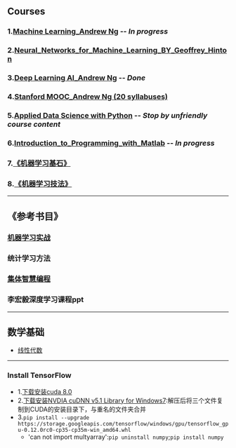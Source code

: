 ## Courses
### 1.[Machine Learning_Andrew Ng](./Machine_Learning_Coursera_Andrew-Ng) -- *In progress*
### 2.[Neural_Networks_for_Machine_Learning_BY_Geoffrey_Hinton](./Neural_Networks_for_Machine_Learning)
### 3.[Deep Learning AI_Andrew Ng](./Deep_Learning_AI_Andrew_Ng) -- *Done*
### 4.[Stanford MOOC_Andrew Ng (20 syllabuses)](./Machine_Learning_Stanford_MOOC_Andrew-Ng)	
### 5.[Applied Data Science with Python](./Applied_Data_Science_with_Python) -- *Stop by unfriendly course content*
### 6.[Introduction_to_Programming_with_Matlab](./Introduction_to_Programming_with_Matlab) -- *In progress*
### 7.[《机器学习基石》](./Machine_Learning_Foundations_MOOC)
### 8.[《机器学习技法》](.)
	
---

## 《参考书目》
### [机器学习实战](./Machine_Learning_in_Action)
### 统计学习方法
### [集体智慧编程](./Programming_Collective_Intelligence)
### 李宏毅深度学习课程ppt

---
## 数学基础
- [线性代数](./Linear_Algebra)

---
### Install TensorFlow
- 1.[下载安装cuda 8.0](https://developer.nvidia.com/cuda-downloads)
- 2.[下载安装NVDIA cuDNN v5.1 Library for Windows7](https://developer.nvidia.com/rdp/cudnn-download):解压后将三个文件复制到CUDA的安装目录下，与重名的文件夹合并
- 3.`pip install --upgrade https://storage.googleapis.com/tensorflow/windows/gpu/tensorflow_gpu-0.12.0rc0-cp35-cp35m-win_amd64.whl`
	- 'can not import multyarray':`pip uninstall numpy`;`pip install numpy`
